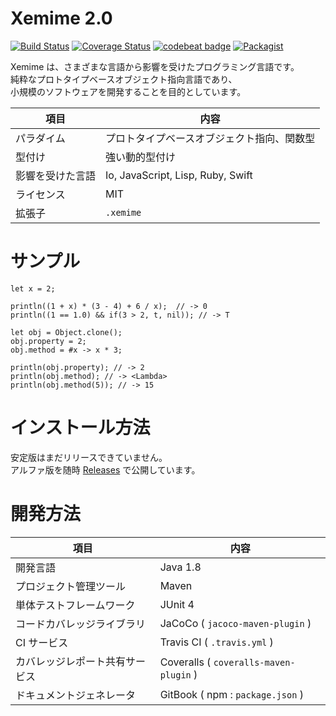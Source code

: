 # Xemime 2.0

[![Build Status](https://travis-ci.org/0918nobita/Xemime-2.png)](https://travis-ci.org/0918nobita/Xemime-2)  [![Coverage Status](https://coveralls.io/repos/github/0918nobita/Xemime-2/badge.svg?branch=master)](https://coveralls.io/github/0918nobita/Xemime-2?branch=master)  [![codebeat badge](https://codebeat.co/badges/d82dec15-a4ee-4bf3-a6d2-41022a1812f6)](https://codebeat.co/projects/github-com-0918nobita-xemime-2-master)  [![Packagist](https://img.shields.io/packagist/l/doctrine/orm.svg)]()

Xemime は、さまざまな言語から影響を受けたプログラミング言語です。<br>
純粋なプロトタイプベースオブジェクト指向言語であり、<br>
小規模のソフトウェアを開発することを目的としています。

| 項目 | 内容 |
| --- | --- |
| パラダイム | プロトタイプベースオブジェクト指向、関数型 |
| 型付け | 強い動的型付け |
| 影響を受けた言語 | Io, JavaScript, Lisp, Ruby, Swift |
| ライセンス | MIT |
| 拡張子 | ``.xemime`` |

# サンプル

```
let x = 2;

println((1 + x) * (3 - 4) + 6 / x);  // -> 0
println((1 == 1.0) && if(3 > 2, t, nil)); // -> T

let obj = Object.clone();
obj.property = 2;
obj.method = #x -> x * 3;

println(obj.property); // -> 2
println(obj.method); // -> <Lambda>
println(obj.method(5)); // -> 15
```

# インストール方法

安定版はまだリリースできていません。<br>
アルファ版を随時 [Releases](https://github.com/0918nobita/Xemime-2/releases) で公開しています。

# 開発方法

| 項目 | 内容 |
| ---- | ---- |
| 開発言語 | Java 1.8 |
| プロジェクト管理ツール | Maven |
| 単体テストフレームワーク | JUnit 4 |
| コードカバレッジライブラリ | JaCoCo ( ``jacoco-maven-plugin`` ) |
| CI サービス | Travis CI ( ``.travis.yml`` ) |
| カバレッジレポート共有サービス | Coveralls ( ``coveralls-maven-plugin`` ) |
| ドキュメントジェネレータ | GitBook ( npm : ``package.json`` ) |
